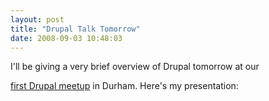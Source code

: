 ```yaml
---
layout: post
title: "Drupal Talk Tomorrow"
date: 2008-09-03 10:48:03
---
```


I'll be giving a very brief overview of Drupal tomorrow at our 

[first Drupal meetup][1] in Durham. Here's my presentation:

 [1]: http://drupal.meetup.com/19/
